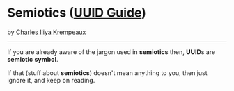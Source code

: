# Semiotics ([UUID Guide](../../README.md))

by [Charles Iliya Krempeaux](http://changelog.ca/)

---

If you are already aware of the jargon used in **semiotics** then, **UUID**s are **semiotic** **symbol**.

If that (stuff about **semiotics**) doesn't mean anything to you, then just ignore it, and keep on reading.
